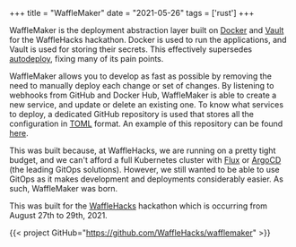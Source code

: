 +++
title = "WaffleMaker"
date = "2021-05-26"
tags = ['rust']
+++

WaffleMaker is the deployment abstraction layer built on [Docker](https://www.docker.com) and [Vault](https://vaultproject.io) for the WaffleHacks hackathon.
Docker is used to run the applications, and Vault is used for storing their secrets.
This effectively supersedes [autodeploy](/projects/autodeploy), fixing many of its pain points.

WaffleMaker allows you to develop as fast as possible by removing the need to manually deploy each change or set of changes.
By listening to webhooks from GitHub and Docker Hub, WaffleMaker is able to create a new service, and update or delete an existing one.
To know what services to deploy, a dedicated GitHub repository is used that stores all the configuration in [TOML](https://toml.io) format.
An example of this repository can be found [here](https://github.com/WaffleHacks/waffles).

This was built because, at WaffleHacks, we are running on a pretty tight budget, and we can't afford a full Kubernetes cluster with [Flux](https://fluxcd.io) or [ArgoCD](https://argoproj.github.io/argo-cd/) (the leading GitOps solutions).
However, we still wanted to be able to use GitOps as it makes development and deployments considerably easier.
As such, WaffleMaker was born.

This was built for the [WaffleHacks](https://wafflehacks.tech) hackathon which is occurring from August 27th to 29th, 2021.

{{< project GitHub="https://github.com/WaffleHacks/wafflemaker" >}}
